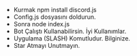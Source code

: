 * Kurmak npm install discord.js
* Config.js dosyasını doldurun.
* Sonra node index.js
* Bot Çalıştı Kullanabilirsin. İyi Kullanımlar.
* Uygulama (SLASH) Komutludur. Bilginize.
* Star Atmayı Unutmayın.
  
